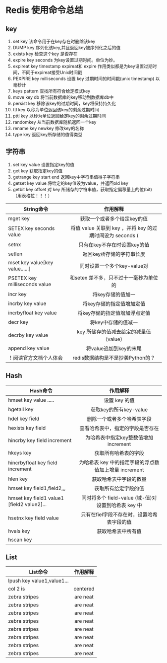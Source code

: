 # Redis 使用命令总结

## key 
1. set key 该命令用于在key存在时删除该key
2. DUMP key 序列化该key,并且返回key被序列化之后的值
3. exists key 检查这个key 是否存在
4. expire key seconds 为key设置过期时间。单位为妙。
5. expireat key timestamp expireat和 expire 作用类似都是为key设置过期时间，不同于expireat接受Unix时间戳
6. PEXPIRE key milliseconds  设置 key 过期时间的时间戳(unix timestamp) 以毫秒计
7. keys pattern 查找所有符合给定模式key
8. move key db 将当前数据库的key移动到数据库db中 
9. persist key 移除该key的过期时间，key将保持持久化 
10. ttl key 以秒为单位返回该key的剩余过期时间
11. pttl key 以秒为单位返回给定key的剩余过期时间 
12. randomkey 从当前数据库随机返回一个key
13. rename key newkey 修改key的名称 
14. type key 返回key所存储的值得类型 
## 字符串 
1. set key value 设置指定key的值
2. get key 获取指定key的值
3. getrange key start end  返回key中字符串值得子字符串
4. getset key value 将给定的key值设为value，并返回old key
5. getbit key offset 对 key 所储存的字符串值，获取指定偏移量上的位(bit)
 （用表格拉！！！）

|String命令           |  作用解释  |
| ------------- |:------------------:|
| mget key | 获取一个或者多个给定key的值
| SETEX key seconds value | 将值 value 关联到 key ，并将 key 的过期时间设为 seconds (
| setnx| 只有在key不存在时设置key的值
|  setlen | 返回key所存储的字符串长度
| mset key value[key value......] | 同时设置一个多个key-value对
| PSETEX key milliseconds value| 和setex 差不多，只不过十一毫秒为单位的
| incr key | 将key存储的值加一 
| incrby key value | 将key存储的指定值增加定值
| incrbyfloat key value | 将key存储的指定值增加浮点定值
|decr key | 将key中存储的值减一
| decrby key value | key 所储存的值减去给定的减量值（value）
| append key value | 将value追加到key的末尾
| ！阅读官方文档个人体会| redis数据结构是不是抄袭Python的？


## Hash 
|Hash命令           |  作用解释  |
| ------------- |:------------------:|
| hmset key value .....| 设置 key 的值
| hgetall key | 获取key的所有key-value|
| hdel key field | 删除一个或者多个哈希表字段
| hexists key field | 查看哈希表中，指定的字段是否存在
| hincrby key field increment | 为哈希表中指定key整数值增加increment
| hkeys key | 获取所有哈希表的字段
| hincrbyfloat key field increment | 为哈希表 key 中的指定字段的浮点数值加上增量 increment 
| hlen key | 获取哈希表中字段的数量
| hmset key field1,field2,,,| 获取所有给定字段的值
| hmset key field1 value1 [field2 value2]...| 同时将多个 field-value (域-值)对设置到哈希表 key 中
| hsetnx key field value | 只有在fiel字段不存在时，设置哈希表字段的值
| hvals key | 获取哈希表中所有值
| hscan key |
 

## List
|List命令           |  作用解释  |
| ------------- |:------------------:|
| lpush key  value1,value1...   | |将一个或多个值插入到列表头部
| col 2 is      | centered      |   $12 |
| zebra stripes | are neat      |    $1 |
| zebra stripes | are neat      |    $1 |
| zebra stripes | are neat      |    $1 |
| zebra stripes | are neat      |    $1 |
| zebra stripes | are neat      |    $1 |
| zebra stripes | are neat      |    $1 |
| zebra stripes | are neat      |    $1 |
| zebra stripes | are neat      |    $1 |

 